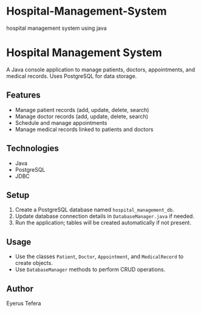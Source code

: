 # Hospital-Management-System
hospital management system using java
# Hospital Management System

A Java console application to manage patients, doctors, appointments, and medical records. Uses PostgreSQL for data storage.

## Features

- Manage patient records (add, update, delete, search)  
- Manage doctor records (add, update, delete, search)  
- Schedule and manage appointments  
- Manage medical records linked to patients and doctors  

## Technologies

- Java  
- PostgreSQL  
- JDBC  

## Setup

1. Create a PostgreSQL database named `hospital_management_db`.  
2. Update database connection details in `DatabaseManager.java` if needed.  
3. Run the application; tables will be created automatically if not present.

## Usage

- Use the classes `Patient`, `Doctor`, `Appointment`, and `MedicalRecord` to create objects.  
- Use `DatabaseManager` methods to perform CRUD operations.

## Author

Eyerus Tefera


